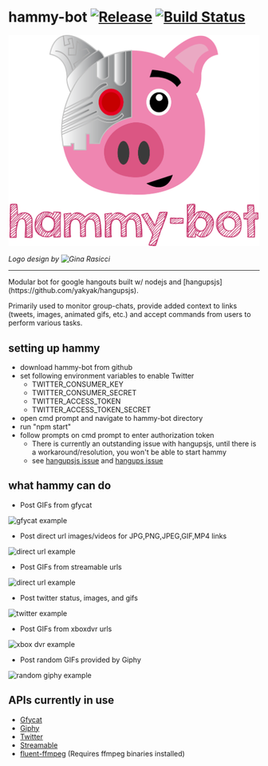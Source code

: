 hammy-bot 
[![Release](https://img.shields.io/github/release/moosebot/hammy-bot.svg)](https://github.com/moosebot/hammy-bot)
[![Build Status](https://img.shields.io/travis/moosebot/hammy-bot/master.svg)](https://travis-ci.org/moosebot/hammy-bot)
=========
<p align="center">
 <img src="logo.png" width="700">
</p>

*Logo design by ![Gina Rasicci](http://www.ginarasicci.com/)*
<hr>
Modular bot for google hangouts built w/ nodejs and [hangupsjs](https://github.com/yakyak/hangupsjs).

Primarily used to monitor group-chats, provide added context to links (tweets, images, animated gifs, etc.) and accept commands from users to perform various tasks.

## setting up hammy

* download hammy-bot from github
* set following environment variables to enable Twitter
  * TWITTER_CONSUMER_KEY
  * TWITTER_CONSUMER_SECRET
  * TWITTER_ACCESS_TOKEN
  * TWITTER_ACCESS_TOKEN_SECRET
* open cmd prompt and navigate to hammy-bot directory
* run "npm start"
* follow prompts on cmd prompt to enter authorization token
  * There is currently an outstanding issue with hangupsjs, until there is a workaround/resolution, you won't be able to start hammy
  * see [hangupsjs issue](https://github.com/yakyak/hangupsjs/issues/52) and [hangups issue](https://github.com/tdryer/hangups/issues/260)

## what hammy can do

* Post GIFs from gfycat

![gfycat example](http://i.imgur.com/bNhzBDA.gif)

* Post direct url images/videos for JPG,PNG,JPEG,GIF,MP4 links

![direct url example](http://i.imgur.com/iv878LP.png)

* Post GIFs from streamable urls

![direct url example](http://i.imgur.com/zUxQSJI.gif)

* Post twitter status, images, and gifs

![twitter example](http://i.imgur.com/l4MtEPK.png)

* Post GIFs from xboxdvr urls

![xbox dvr example](http://i.imgur.com/LBpKKg8.gif)

* Post random GIFs provided by Giphy

![random giphy example](http://i.imgur.com/R2jWfYi.gif)


## APIs currently in use
* [Gfycat](https://gfycat.com/api)
* [Giphy](https://github.com/Giphy/GiphyAPI)
* [Twitter](https://dev.twitter.com/rest/public)
* [Streamable](https://streamable.com/documentation)
* [fluent-ffmpeg](https://github.com/fluent-ffmpeg/node-fluent-ffmpeg) (Requires ffmpeg binaries installed)
